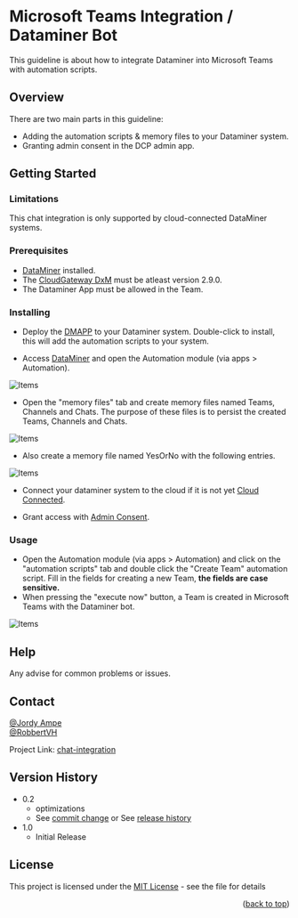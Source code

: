 <a name="readme-top"></a>
# Microsoft Teams Integration / Dataminer Bot

This guideline is about how to integrate Dataminer into Microsoft Teams with automation scripts.

## Overview

There are two main parts in this guideline:
 * Adding the automation scripts & memory files to your Dataminer system.
 * Granting admin consent in the DCP admin app.

## Getting Started

### Limitations

This chat integration is only supported by cloud-connected DataMiner systems.

### Prerequisites

* [DataMiner](https://community.dataminer.services/dataminer-client-requirements/) installed.
* The [CloudGateway DxM](https://docs.dataminer.services/user-guide/Cloud_Platform/CloudAdminApp/Managing_cloud-connected_nodes.html) must be atleast version 2.9.0.
* The Dataminer App must be allowed in the Team.

### Installing

* Deploy the [DMAPP]() to your Dataminer system. Double-click to install, this will add the automation scripts to your system.

* Access [DataMiner](https://docs.dataminer.services/user-guide/Getting_started/Accessing_DataMiner/Accessing_DataMiner.html) and open the Automation module (via apps > Automation).

![Items](https://user-images.githubusercontent.com/109528797/186420636-61efa334-6041-44df-9056-11e6cf44da78.png)

* Open the "memory files" tab and create memory files named Teams, Channels and Chats. The purpose of these files is to persist the created Teams, Channels and Chats.

![Items](https://user-images.githubusercontent.com/109528797/186420786-f9b95bca-ee82-49d6-901a-5a19c4c14f43.png)

* Also create a memory file named YesOrNo with the following entries.

![Items](https://user-images.githubusercontent.com/109528797/186423143-bab59820-8e45-4315-a192-24b34398b502.png)

* Connect your dataminer system to the cloud if it is not yet [Cloud Connected](https://docs.dataminer.services/user-guide/Cloud_Platform/AboutCloudPlatform/Connecting_your_DataMiner_System_to_the_cloud.html).

* Grant access with [Admin Consent](https://docs.dataminer.services/user-guide/Cloud_Platform/CloudAdminApp/Granting_admin_consent.html).



### Usage

* Open the Automation module (via apps > Automation) and click on the "automation scripts" tab and double click the "Create Team" automation script. Fill in the fields for creating a new Team, **the fields are case sensitive.**
* When pressing the "execute now" button, a Team is created in Microsoft Teams with the Dataminer bot.

![Items](https://user-images.githubusercontent.com/109528797/186440501-4850222e-c503-40fc-8f9a-003e8c7d5a30.png)


## Help

Any advise for common problems or issues.

## Contact

[@Jordy Ampe](https://github.com/JordyGit)  
[@RobbertVH](https://github.com/RobbertVH)

Project Link: [chat-integration](https://github.com/SkylineCommunications/chat-integration)

## Version History

* 0.2
   * optimizations
   * See [commit change]() or See [release history]()
* 1.0
   * Initial Release

## License

This project is licensed under the [MIT License](https://github.com/SkylineCommunications/chat-integration/blob/main/LICENSE) - see the file for details
<p align="right">(<a href="#readme-top">back to top</a>)</p>
